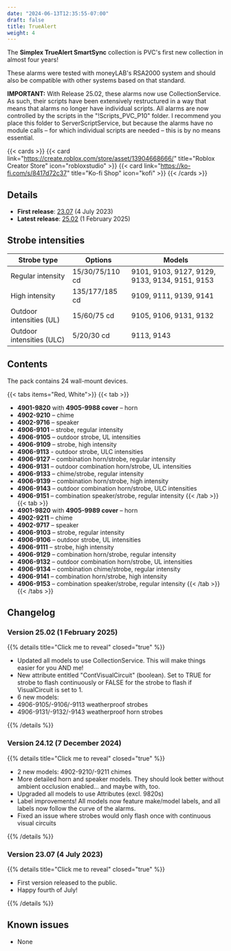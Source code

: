 ```yaml
---
date: "2024-06-13T12:35:55-07:00"
draft: false
title: TrueAlert
weight: 4
---
```


The **Simplex TrueAlert SmartSync** collection is PVC's first new collection in almost four years!

These alarms were tested with moneyLAB's RSA2000 system and should also be compatible with other systems based on that standard.

**IMPORTANT:**  With Release 25.02, these alarms now use CollectionService. As such, their scripts have been extensively restructured in a way that means that alarms no longer have individual scripts. All alarms are now controlled by the scripts in the "!Scripts_PVC_P10" folder. I recommend you place this folder to ServerScriptService, but because the alarms have no module calls – for which individual scripts are needed – this is by no means essential.

{{< cards >}}
    {{< card link="https://create.roblox.com/store/asset/13904668666/" title="Roblox Creator Store" icon="robloxstudio" >}}
    {{< card link="https://ko-fi.com/s/8417d72c37" title="Ko-fi Shop" icon="kofi" >}}
{{< /cards >}}

## Details
* **First release**: [23.07](#version-2307-4-july-2023) (4 July 2023)
* **Latest release**: [25.02](#version-2502-1-february-2025) (1 February 2025)

## Strobe intensities
| Strobe type       | Options         | Models |
| --------          | -------         | -------         | 
| Regular intensity | 15/30/75/110 cd | 9101, 9103, 9127, 9129, 9133, 9134, 9151, 9153 |
| High intensity    | 135/177/185 cd  | 9109, 9111, 9139, 9141 |
| Outdoor intensities (UL) | 15/60/75 cd | 9105, 9106, 9131, 9132 |
| Outdoor intensities (ULC) | 5/20/30 cd | 9113, 9143

## Contents
The pack contains 24 wall-mount devices.

{{< tabs items="Red, White">}}
{{< tab >}}
* **4901-9820** with **4905-9988 cover** – horn
* **4902-9210** – chime
* **4902-9716** – speaker
* **4906-9101** – strobe, regular intensity
* **4906-9105** – outdoor strobe, UL intensities
* **4906-9109** – strobe, high intensity
* **4906-9113** - outdoor strobe, ULC intensities
* **4906-9127** – combination horn/strobe, regular intensity
* **4906-9131** – outdoor combination horn/strobe, UL intensities
* **4906-9133** – chime/strobe, regular intensity
* **4906-9139** – combination horn/strobe, high intensity
* **4906-9143** – outdoor combination horn/strobe, ULC intensities 
* **4906-9151** – combination speaker/strobe, regular intensity
{{< /tab >}}
{{< tab >}}
* **4901-9820** with **4905-9989 cover** – horn
* **4902-9211** – chime
* **4902-9717** – speaker
* **4906-9103** – strobe, regular intensity
* **4906-9106** – outdoor strobe, UL intensities
* **4906-9111** – strobe, high intensity
* **4906-9129** – combination horn/strobe, regular intensity
* **4906-9132** – outdoor combination horn/strobe, UL intensities
* **4906-9134** – combination chime/strobe, regular intensity
* **4906-9141** – combination horn/strobe, high intensity
* **4906-9153** – combination speaker/strobe, regular intensity
{{< /tab >}}
{{< /tabs >}}

## Changelog
### Version 25.02 (1 February 2025)

{{% details title="Click me to reveal" closed="true" %}}

* Updated all models to use CollectionService. This will make things easier for you AND me!
* New attribute entitled "ContVisualCircuit" (boolean). Set to TRUE for strobe to flash continuously or FALSE for the strobe to flash if VisualCircuit is set to 1.
* 6 new models:
 * 4906-9105/-9106/-9113 weatherproof strobes
 * 4906-9131/-9132/-9143 weatherproof horn strobes

{{% /details %}}

### Version 24.12 (7 December 2024)

{{% details title="Click me to reveal" closed="true" %}}

* 2 new models: 4902-9210/-9211 chimes
* More detailed horn and speaker models. They should look better without ambient occlusion enabled... and maybe with, too.
* Upgraded all models to use Attributes (excl. 9820s)
* Label improvements! All models now feature make/model labels, and all labels now follow the curve of the alarms.
* Fixed an issue where strobes would only flash once with continuous visual circuits

{{% /details %}}

### Version 23.07 (4 July 2023)

{{% details title="Click me to reveal" closed="true" %}}

* First version released to the public.
* Happy fourth of July!

{{% /details %}}

## Known issues
* None